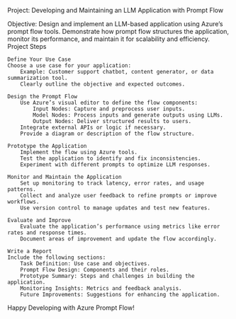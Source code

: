 Project: Developing and Maintaining an LLM Application with Prompt Flow

Objective:
Design and implement an LLM-based application using Azure’s prompt flow tools. Demonstrate how prompt flow structures the application, monitor its performance, and maintain it for scalability and efficiency.
Project Steps

    Define Your Use Case
    Choose a use case for your application:
        Example: Customer support chatbot, content generator, or data summarization tool.
        Clearly outline the objective and expected outcomes.

    Design the Prompt Flow
        Use Azure’s visual editor to define the flow components:
            Input Nodes: Capture and preprocess user inputs.
            Model Nodes: Process inputs and generate outputs using LLMs.
            Output Nodes: Deliver structured results to users.
        Integrate external APIs or logic if necessary.
        Provide a diagram or description of the flow structure.

    Prototype the Application
        Implement the flow using Azure tools.
        Test the application to identify and fix inconsistencies.
        Experiment with different prompts to optimize LLM responses.

    Monitor and Maintain the Application
        Set up monitoring to track latency, error rates, and usage patterns.
        Collect and analyze user feedback to refine prompts or improve workflows.
        Use version control to manage updates and test new features.

    Evaluate and Improve
        Evaluate the application’s performance using metrics like error rates and response times.
        Document areas of improvement and update the flow accordingly.

    Write a Report
    Include the following sections:
        Task Definition: Use case and objectives.
        Prompt Flow Design: Components and their roles.
        Prototype Summary: Steps and challenges in building the application.
        Monitoring Insights: Metrics and feedback analysis.
        Future Improvements: Suggestions for enhancing the application.

Happy Developing with Azure Prompt Flow!
